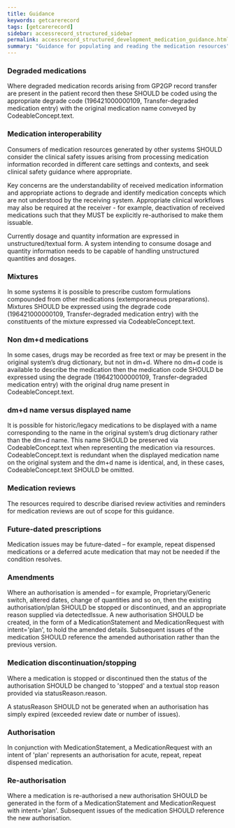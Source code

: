 ```yaml
---
title: Guidance
keywords: getcarerecord
tags: [getcarerecord]
sidebar: accessrecord_structured_sidebar
permalink: accessrecord_structured_development_medication_guidance.html
summary: "Guidance for populating and reading the medication resources"
---
```


### Degraded medications ###
Where degraded medication records arising from GP2GP record transfer are present in the patient record then these SHOULD be coded using the appropriate degrade code (196421000000109, Transfer-degraded medication entry) with the original medication name conveyed by CodeableConcept.text.

### Medication interoperability ###
Consumers of medication resources generated by other systems SHOULD consider the clinical safety issues arising from processing medication information recorded in different care settings and contexts, and seek clinical safety guidance where appropriate. 

Key concerns are the understandability of received medication information and appropriate actions to degrade and identify medication concepts which are not understood by the receiving system. Appropriate clinical workflows may also be required at the receiver - for example, deactivation of received medications such that they MUST be explicitly re-authorised to make them issuable.

Currently dosage and quantity information are expressed in unstructured/textual form. A system intending to consume dosage and quantity information needs to be capable of handling unstructured quantities and dosages.

### Mixtures ###
In some systems it is possible to prescribe custom formulations compounded from other medications (extemporaneous preparations). Mixtures SHOULD be expressed using the degrade code (196421000000109, Transfer-degraded medication entry) with the constituents of the mixture expressed via CodeableConcept.text.

### Non dm+d medications ###
In some cases, drugs may be recorded as free text or may be present in the original system’s drug dictionary, but not in dm+d. Where no dm+d code is available to describe the medication then the medication code SHOULD be expressed using the degrade (196421000000109, Transfer-degraded medication entry) with the original drug name present in CodeableConcept.text. 

### dm+d name versus displayed name ###
It is possible for historic/legacy medications to be displayed with a name corresponding to the name in the original system’s drug dictionary rather than the dm+d name. This name SHOULD be preserved via CodeableConcept.text when representing the medication via resources. CodeableConcept.text is redundant when the displayed medication name on the original system and the dm+d name is identical, and, in these cases, CodeableConcept.text SHOULD be omitted.

### Medication reviews ###
The resources required to describe diarised review activities and reminders for medication reviews are out of scope for this guidance. 

### Future-dated prescriptions ###
Medication issues may be future-dated – for example, repeat dispensed medications or a deferred acute medication that may not be needed if the condition resolves.

### Amendments ###
Where an authorisation is amended – for example, Proprietary/Generic switch, altered dates, change of quantities and so on, then the existing authorisation/plan SHOULD be stopped or discontinued, and an appropriate reason supplied via detectedIssue. A new authorisation SHOULD be created, in the form of a MedicationStatement and MedicationRequest with intent='plan', to hold the amended details. Subsequent issues of the medication SHOULD reference the amended authorisation rather than the previous version.

### Medication discontinuation/stopping ###
Where a medication is stopped or discontinued then the status of the authorisation SHOULD be changed to 'stopped' and a textual stop reason provided via statusReason.reason.

A statusReason SHOULD not be generated when an authorisation has simply expired (exceeded review date or number of issues).

### Authorisation ###

In conjunction with MedicationStatement, a MedicationRequest with an intent of 'plan' represents an authorisation for acute, repeat, repeat dispensed medication.

### Re-authorisation ###
Where a medication is re-authorised a new authorisation SHOULD be generated in the form of a MedicationStatement and MedicationRequest with intent='plan'. Subsequent issues of the medication SHOULD reference the new authorisation.

